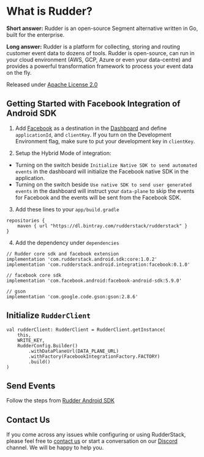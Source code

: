 # What is Rudder?

**Short answer:** 
Rudder is an open-source Segment alternative written in Go, built for the enterprise.

**Long answer:** 
Rudder is a platform for collecting, storing and routing customer event data to dozens of tools. Rudder is open-source, can run in your cloud environment (AWS, GCP, Azure or even your data-centre) and provides a powerful transformation framework to process your event data on the fly.

Released under [Apache License 2.0](https://www.apache.org/licenses/LICENSE-2.0)

## Getting Started with Facebook Integration of Android SDK
1. Add [Facebook](https://www.facebook.com) as a destination in the [Dashboard](https://app.rudderstack.com/) and define `applicationId`, and `clientKey`. If you turn on the Development Environment flag, make sure to put your development key in `clientKey`.

2. Setup the Hybrid Mode of integration: 
  - Turning on the switch beside `Initialize Native SDK to send automated events` in the dashboard will initialize the Facebook native SDK in the application.
  - Turning on the switch beside `Use native SDK to send user generated events` in the dashboard will instruct your `data-plane` to skip the events for Facebook and the events will be sent from the Facebook SDK.

3. Add these lines to your ```app/build.gradle```
```
repositories {
    maven { url "https://dl.bintray.com/rudderstack/rudderstack" }
}
```
4. Add the dependency under ```dependencies```
```
// Rudder core sdk and facebook extension
implementation 'com.rudderstack.android.sdk:core:1.0.2'
implementation 'com.rudderstack.android.integration:facebook:0.1.0'

// facebook core sdk
implementation 'com.facebook.android:facebook-android-sdk:5.9.0'

// gson
implementation 'com.google.code.gson:gson:2.8.6'
```

## Initialize ```RudderClient```
```
val rudderClient: RudderClient = RudderClient.getInstance(
    this,
    WRITE_KEY,
    RudderConfig.Builder()
        .withDataPlaneUrl(DATA_PLANE_URL)
        .withFactory(FacebookIntegrationFactory.FACTORY)
        .build()
)
```

## Send Events
Follow the steps from [Rudder Android SDK](https://github.com/rudderlabs/rudder-sdk-android)

## Contact Us
If you come across any issues while configuring or using RudderStack, please feel free to [contact us](https://rudderstack.com/contact/) or start a conversation on our [Discord](https://discordapp.com/invite/xNEdEGw) channel. We will be happy to help you.
